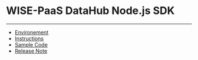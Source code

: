 # WISE-PaaS DataHub Node.js SDK

---

* [Environement](/sdks/c-sdk/environement.md "Environement")
* [Instructions](https://github.com/advwacloud/WISE-PaaS-SCADA-Edge-SDK-Manual/blob/master/sdks/nodejs-sdk/instructions.md)
* [Sample Code](https://github.com/advwacloud/WISE-PaaS-SCADA-Edge-SDK-Manual/blob/master/sdks/nodejs-sdk/sample-code.md)
* [Release Note](https://github.com/advwacloud/WISE-PaaS-SCADA-Edge-SDK-Manual/blob/master/sdks/nodejs-sdk/release-note.md)




